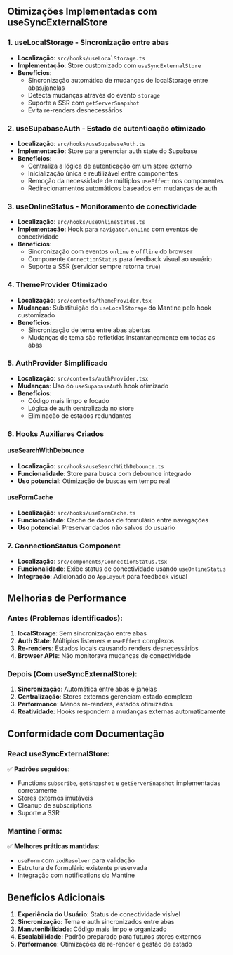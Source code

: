## Otimizações Implementadas com useSyncExternalStore

### 1. **useLocalStorage** - Sincronização entre abas

- **Localização**: `src/hooks/useLocalStorage.ts`
- **Implementação**: Store customizado com `useSyncExternalStore`
- **Benefícios**:
  - Sincronização automática de mudanças de localStorage entre abas/janelas
  - Detecta mudanças através do evento `storage`
  - Suporte a SSR com `getServerSnapshot`
  - Evita re-renders desnecessários

### 2. **useSupabaseAuth** - Estado de autenticação otimizado

- **Localização**: `src/hooks/useSupabaseAuth.ts`
- **Implementação**: Store para gerenciar auth state do Supabase
- **Benefícios**:
  - Centraliza a lógica de autenticação em um store externo
  - Inicialização única e reutilizável entre componentes
  - Remoção da necessidade de múltiplos `useEffect` nos componentes
  - Redirecionamentos automáticos baseados em mudanças de auth

### 3. **useOnlineStatus** - Monitoramento de conectividade

- **Localização**: `src/hooks/useOnlineStatus.ts`
- **Implementação**: Hook para `navigator.onLine` com eventos de conectividade
- **Benefícios**:
  - Sincronização com eventos `online` e `offline` do browser
  - Componente `ConnectionStatus` para feedback visual ao usuário
  - Suporte a SSR (servidor sempre retorna `true`)

### 4. **ThemeProvider Otimizado**

- **Localização**: `src/contexts/themeProvider.tsx`
- **Mudanças**: Substituição do `useLocalStorage` do Mantine pelo hook customizado
- **Benefícios**:
  - Sincronização de tema entre abas abertas
  - Mudanças de tema são refletidas instantaneamente em todas as abas

### 5. **AuthProvider Simplificado**

- **Localização**: `src/contexts/authProvider.tsx`
- **Mudanças**: Uso do `useSupabaseAuth` hook otimizado
- **Benefícios**:
  - Código mais limpo e focado
  - Lógica de auth centralizada no store
  - Eliminação de estados redundantes

### 6. **Hooks Auxiliares Criados**

#### useSearchWithDebounce

- **Localização**: `src/hooks/useSearchWithDebounce.ts`
- **Funcionalidade**: Store para busca com debounce integrado
- **Uso potencial**: Otimização de buscas em tempo real

#### useFormCache

- **Localização**: `src/hooks/useFormCache.ts`
- **Funcionalidade**: Cache de dados de formulário entre navegações
- **Uso potencial**: Preservar dados não salvos do usuário

### 7. **ConnectionStatus Component**

- **Localização**: `src/components/ConnectionStatus.tsx`
- **Funcionalidade**: Exibe status de conectividade usando `useOnlineStatus`
- **Integração**: Adicionado ao `AppLayout` para feedback visual

## Melhorias de Performance

### Antes (Problemas identificados):

1. **localStorage**: Sem sincronização entre abas
2. **Auth State**: Múltiplos listeners e `useEffect` complexos
3. **Re-renders**: Estados locais causando renders desnecessários
4. **Browser APIs**: Não monitorava mudanças de conectividade

### Depois (Com useSyncExternalStore):

1. **Sincronização**: Automática entre abas e janelas
2. **Centralização**: Stores externos gerenciam estado complexo
3. **Performance**: Menos re-renders, estados otimizados
4. **Reatividade**: Hooks respondem a mudanças externas automaticamente

## Conformidade com Documentação

### React useSyncExternalStore:

✅ **Padrões seguidos**:

- Functions `subscribe`, `getSnapshot` e `getServerSnapshot` implementadas corretamente
- Stores externos imutáveis
- Cleanup de subscriptions
- Suporte a SSR

### Mantine Forms:

✅ **Melhores práticas mantidas**:

- `useForm` com `zodResolver` para validação
- Estrutura de formulário existente preservada
- Integração com notifications do Mantine

## Benefícios Adicionais

1. **Experiência do Usuário**: Status de conectividade visível
2. **Sincronização**: Tema e auth sincronizados entre abas
3. **Manutenibilidade**: Código mais limpo e organizado
4. **Escalabilidade**: Padrão preparado para futuros stores externos
5. **Performance**: Otimizações de re-render e gestão de estado
